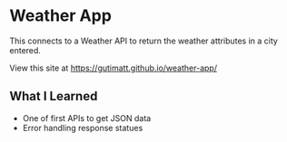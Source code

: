 # Weather App

This connects to a Weather API to return the weather attributes in a city entered.

View this site at https://gutimatt.github.io/weather-app/

## What I Learned 
* One of first APIs to get JSON data 
* Error handling response statues 
